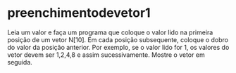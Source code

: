 # preenchimentodevetor1
Leia um valor e faça um programa que coloque
o valor lido na primeira posição de um vetor N[10].
Em cada posição subsequente, coloque o dobro do valor da posição anterior.
Por exemplo, se o valor lido for 1, os valores do vetor devem ser 1,2,4,8 e
assim sucessivamente. Mostre o vetor em seguida.
